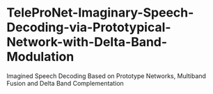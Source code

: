 # TeleProNet-Imaginary-Speech-Decoding-via-Prototypical-Network-with-Delta-Band-Modulation
Imagined Speech Decoding Based on Prototype Networks, Multiband Fusion and Delta Band Complementation

